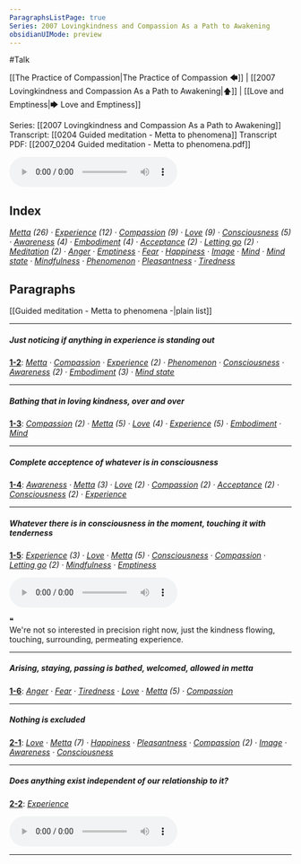 ```yaml
---
ParagraphsListPage: true
Series: 2007 Lovingkindness and Compassion As a Path to Awakening
obsidianUIMode: preview
---
```

#Talk

[[The Practice of Compassion|The Practice of Compassion 🡄]] | [[2007 Lovingkindness and Compassion As a Path to Awakening|🡅]] | [[Love and Emptiness|🡆 Love and Emptiness]]

Series: [[2007 Lovingkindness and Compassion As a Path to Awakening]]
Transcript: [[0204 Guided meditation - Metta to phenomena]]
Transcript PDF: [[2007_0204 Guided meditation - Metta to phenomena.pdf]]

<audio controls preload=metadata style=" width:300px;" controlslist="nodownload"><source src="https://dharmaseed.org/talks/12292/20070204-Rob_Burbea-GAIA-guided_meditation_metta_to_phenomena-12292.mp3" type="audio/mpeg">???</audio>

## Index
<span class="counts">_<a data-href="Metta" href="Metta" class="internal-link" target="_blank" rel="noopener">Metta</a> (26) · <a data-href="Experience" href="Experience" class="internal-link" target="_blank" rel="noopener">Experience</a> (12) · <a data-href="Compassion" href="Compassion" class="internal-link" target="_blank" rel="noopener">Compassion</a> (9) · <a data-href="Love" href="Love" class="internal-link" target="_blank" rel="noopener">Love</a> (9) · <a data-href="Consciousness" href="Consciousness" class="internal-link" target="_blank" rel="noopener">Consciousness</a> (5) · <a data-href="Awareness" href="Awareness" class="internal-link" target="_blank" rel="noopener">Awareness</a> (4) · <a data-href="Embodiment" href="Embodiment" class="internal-link" target="_blank" rel="noopener">Embodiment</a> (4) · <a data-href="Acceptance" href="Acceptance" class="internal-link" target="_blank" rel="noopener">Acceptance</a> (2) · <a data-href="Letting go" href="Letting+go" class="internal-link" target="_blank" rel="noopener">Letting go</a> (2) · <a data-href="Meditation" href="Meditation" class="internal-link" target="_blank" rel="noopener">Meditation</a> (2) · <a data-href="Anger" href="Anger" class="internal-link" target="_blank" rel="noopener">Anger</a> · <a data-href="Emptiness" href="Emptiness" class="internal-link" target="_blank" rel="noopener">Emptiness</a> · <a data-href="Fear" href="Fear" class="internal-link" target="_blank" rel="noopener">Fear</a> · <a data-href="Happiness" href="Happiness" class="internal-link" target="_blank" rel="noopener">Happiness</a> · <a data-href="Image" href="Image" class="internal-link" target="_blank" rel="noopener">Image</a> · <a data-href="Mind" href="Mind" class="internal-link" target="_blank" rel="noopener">Mind</a> · <a data-href="Mind state" href="Mind+state" class="internal-link" target="_blank" rel="noopener">Mind state</a> · <a data-href="Mindfulness" href="Mindfulness" class="internal-link" target="_blank" rel="noopener">Mindfulness</a> · <a data-href="Phenomenon" href="Phenomenon" class="internal-link" target="_blank" rel="noopener">Phenomenon</a> · <a data-href="Pleasantness" href="Pleasantness" class="internal-link" target="_blank" rel="noopener">Pleasantness</a> · <a data-href="Tiredness" href="Tiredness" class="internal-link" target="_blank" rel="noopener">Tiredness</a>_</span>
<br/>

## Paragraphs
[[Guided meditation - Metta to phenomena -|plain list]]

---
##### Just noticing if anything in experience is standing out
<span class="counts">**<a data-href="0204 Guided meditation - Metta to phenomena#^1-2" href="0204+Guided+meditation+-+Metta+to+phenomena#^1-2" class="internal-link" target="_blank" rel="noopener">1-2</a>**: _<a data-href="Metta" href="Metta" class="internal-link" target="_blank" rel="noopener">Metta</a> · <a data-href="Compassion" href="Compassion" class="internal-link" target="_blank" rel="noopener">Compassion</a> · <a data-href="Experience" href="Experience" class="internal-link" target="_blank" rel="noopener">Experience</a> (2) · <a data-href="Phenomenon" href="Phenomenon" class="internal-link" target="_blank" rel="noopener">Phenomenon</a> · <a data-href="Consciousness" href="Consciousness" class="internal-link" target="_blank" rel="noopener">Consciousness</a> · <a data-href="Awareness" href="Awareness" class="internal-link" target="_blank" rel="noopener">Awareness</a> (2) · <a data-href="Embodiment" href="Embodiment" class="internal-link" target="_blank" rel="noopener">Embodiment</a> (3) · <a data-href="Mind state" href="Mind+state" class="internal-link" target="_blank" rel="noopener">Mind state</a>_</span>

---
##### Bathing that in loving kindness, over and over
<span class="counts">**<a data-href="0204 Guided meditation - Metta to phenomena#^1-3" href="0204+Guided+meditation+-+Metta+to+phenomena#^1-3" class="internal-link" target="_blank" rel="noopener">1-3</a>**: _<a data-href="Compassion" href="Compassion" class="internal-link" target="_blank" rel="noopener">Compassion</a> (2) · <a data-href="Metta" href="Metta" class="internal-link" target="_blank" rel="noopener">Metta</a> (5) · <a data-href="Love" href="Love" class="internal-link" target="_blank" rel="noopener">Love</a> (4) · <a data-href="Experience" href="Experience" class="internal-link" target="_blank" rel="noopener">Experience</a> (5) · <a data-href="Embodiment" href="Embodiment" class="internal-link" target="_blank" rel="noopener">Embodiment</a> · <a data-href="Mind" href="Mind" class="internal-link" target="_blank" rel="noopener">Mind</a>_</span>

---
##### Complete acceptence of whatever is in consciousness
<span class="counts">**<a data-href="0204 Guided meditation - Metta to phenomena#^1-4" href="0204+Guided+meditation+-+Metta+to+phenomena#^1-4" class="internal-link" target="_blank" rel="noopener">1-4</a>**: _<a data-href="Awareness" href="Awareness" class="internal-link" target="_blank" rel="noopener">Awareness</a> · <a data-href="Metta" href="Metta" class="internal-link" target="_blank" rel="noopener">Metta</a> (3) · <a data-href="Love" href="Love" class="internal-link" target="_blank" rel="noopener">Love</a> (2) · <a data-href="Compassion" href="Compassion" class="internal-link" target="_blank" rel="noopener">Compassion</a> (2) · <a data-href="Acceptance" href="Acceptance" class="internal-link" target="_blank" rel="noopener">Acceptance</a> (2) · <a data-href="Consciousness" href="Consciousness" class="internal-link" target="_blank" rel="noopener">Consciousness</a> (2) · <a data-href="Experience" href="Experience" class="internal-link" target="_blank" rel="noopener">Experience</a>_</span>

---
##### Whatever there is in consciousness in the moment, touching it with tenderness
<span class="counts">**<a data-href="0204 Guided meditation - Metta to phenomena#^1-5" href="0204+Guided+meditation+-+Metta+to+phenomena#^1-5" class="internal-link" target="_blank" rel="noopener">1-5</a>**: _<a data-href="Experience" href="Experience" class="internal-link" target="_blank" rel="noopener">Experience</a> (3) · <a data-href="Love" href="Love" class="internal-link" target="_blank" rel="noopener">Love</a> · <a data-href="Metta" href="Metta" class="internal-link" target="_blank" rel="noopener">Metta</a> (5) · <a data-href="Consciousness" href="Consciousness" class="internal-link" target="_blank" rel="noopener">Consciousness</a> · <a data-href="Compassion" href="Compassion" class="internal-link" target="_blank" rel="noopener">Compassion</a> · <a data-href="Letting go" href="Letting+go" class="internal-link" target="_blank" rel="noopener">Letting go</a> (2) · <a data-href="Mindfulness" href="Mindfulness" class="internal-link" target="_blank" rel="noopener">Mindfulness</a> · <a data-href="Emptiness" href="Emptiness" class="internal-link" target="_blank" rel="noopener">Emptiness</a>_</span>

<audio controls preload=metadata style=" width:300px;" controlslist="nodownload"><source src="https://dharmaseed.org/talks/12292/20070204-Rob_Burbea-GAIA-guided_meditation_metta_to_phenomena-12292.mp3#t=09:54" type="audio/mpeg">???</audio>

<div class="admonition quote"><div class="title">❝</div><div class="content">
We're not so interested in precision right now, just the kindness flowing, touching, surrounding, permeating experience.<br/>
</div></div>

---
##### Arising, staying, passing is bathed, welcomed, allowed in metta
<span class="counts">**<a data-href="0204 Guided meditation - Metta to phenomena#^1-6" href="0204+Guided+meditation+-+Metta+to+phenomena#^1-6" class="internal-link" target="_blank" rel="noopener">1-6</a>**: _<a data-href="Anger" href="Anger" class="internal-link" target="_blank" rel="noopener">Anger</a> · <a data-href="Fear" href="Fear" class="internal-link" target="_blank" rel="noopener">Fear</a> · <a data-href="Tiredness" href="Tiredness" class="internal-link" target="_blank" rel="noopener">Tiredness</a> · <a data-href="Love" href="Love" class="internal-link" target="_blank" rel="noopener">Love</a> · <a data-href="Metta" href="Metta" class="internal-link" target="_blank" rel="noopener">Metta</a> (5) · <a data-href="Compassion" href="Compassion" class="internal-link" target="_blank" rel="noopener">Compassion</a>_</span>

---
##### Nothing is excluded
<span class="counts">**<a data-href="0204 Guided meditation - Metta to phenomena#^2-1" href="0204+Guided+meditation+-+Metta+to+phenomena#^2-1" class="internal-link" target="_blank" rel="noopener">2-1</a>**: _<a data-href="Love" href="Love" class="internal-link" target="_blank" rel="noopener">Love</a> · <a data-href="Metta" href="Metta" class="internal-link" target="_blank" rel="noopener">Metta</a> (7) · <a data-href="Happiness" href="Happiness" class="internal-link" target="_blank" rel="noopener">Happiness</a> · <a data-href="Pleasantness" href="Pleasantness" class="internal-link" target="_blank" rel="noopener">Pleasantness</a> · <a data-href="Compassion" href="Compassion" class="internal-link" target="_blank" rel="noopener">Compassion</a> (2) · <a data-href="Image" href="Image" class="internal-link" target="_blank" rel="noopener">Image</a> · <a data-href="Awareness" href="Awareness" class="internal-link" target="_blank" rel="noopener">Awareness</a> · <a data-href="Consciousness" href="Consciousness" class="internal-link" target="_blank" rel="noopener">Consciousness</a>_</span>

---
##### Does anything exist independent of our relationship to it?
<span class="counts">**<a data-href="0204 Guided meditation - Metta to phenomena#^2-2" href="0204+Guided+meditation+-+Metta+to+phenomena#^2-2" class="internal-link" target="_blank" rel="noopener">2-2</a>**: _<a data-href="Experience" href="Experience" class="internal-link" target="_blank" rel="noopener">Experience</a>_</span>

<audio controls preload=metadata style=" width:300px;" controlslist="nodownload"><source src="https://dharmaseed.org/talks/12292/20070204-Rob_Burbea-GAIA-guided_meditation_metta_to_phenomena-12292.mp3#t=31:26" type="audio/mpeg">???</audio>

---

